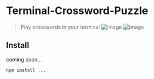 # Terminal-Crossword-Puzzle

> Play crosswords in your terminal
![image](https://github.com/user-attachments/assets/97bc465f-bda2-4c75-bcdb-4ae88c133291)
![image](https://github.com/user-attachments/assets/4faf6313-3ffd-41a9-a0cf-5fdff047388f)


## Install

coming soon...

```sh
npm install ...
```
